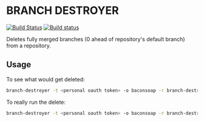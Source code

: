# BRANCH DESTROYER

[![Build Status](https://travis-ci.org/BaconSoap/branch-destroyer.svg?branch=master)](https://travis-ci.org/BaconSoap/branch-destroyer)
[![Build status](https://ci.appveyor.com/api/projects/status/ueqx9gk8nu3ferqn?svg=true)](https://ci.appveyor.com/project/BaconSoap/branch-destroyer)


Deletes fully merged branches (0 ahead of repository's default branch) from a repository.

## Usage

To see what would get deleted:

```sh
branch-destroyer -t <personal oauth token> -o baconsoap -r branch-destroyer --days 7
```

To really run the delete:

```sh
branch-destroyer -t <personal oauth token> -o baconsoap -r branch-destroyer --days 7 --for-real
```